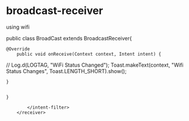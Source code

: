 # broadcast-receiver
using wifi


public class BroadCast extends BroadcastReceiver{


    @Override
        public void onReceive(Context context, Intent intent) {
//            Log.d(LOGTAG, "WiFi Status Changed");
        Toast.makeText(context, "Wifi Status Changes", Toast.LENGTH_SHORT).show();
        


    }


    }

<receiver android:name=".BroadCast">
            <uses-permission
                android:name="android.permission.CHANGE_WIFI_STATE"
                android:maxSdkVersion="21" />
            <intent-filter>
                <!--<action android:name="android.intent.action.ACTION_POWER_CONNECTED"></action>
                <action android:name="android.intent.CONN"/>-->
                <action android:name="android.net.conn.CONNECTIVITY_CHANGE" />
                <action android:name="android.net.wifi.STATE_CHANGE" />


            </intent-filter>
        </receiver>
